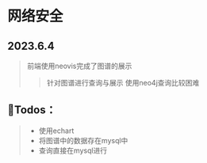 # 网络安全
## 2023.6.4
> 前端使用neovis完成了图谱的展示
> > 针对图谱进行查询与展示
> > 使用neo4j查询比较困难
> 
## 📒Todos：
> - 使用echart
> - 将图谱中的数据存在mysql中
> - 查询直接在mysql进行